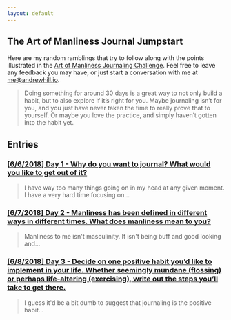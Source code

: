 ```yaml
---
layout: default
---
```


## The Art of Manliness Journal Jumpstart

Here are my random ramblings that try to follow along with the points illustrated in the [Art of Manliness Journaling Challenge](https://www.artofmanliness.com/articles/jumpstart-your-journaling-a-31-day-challenge/). Feel free to leave any feedback you may have, or just start a conversation with me at [me@andrewhill.io](mailto:me@andrewhill.io).

>Doing something for around 30 days is a great way to not only build a habit, but to also explore if it’s right for you. Maybe journaling isn’t for you, and you just have never taken the time to really prove that to yourself. Or maybe you love the practice, and simply haven’t gotten into the habit yet.

## Entries
### [[6/6/2018] Day 1 - Why do you want to journal? What would you like to get out of it?](./day-1)
> I have way too many things going on in my head at any given moment. I have a very hard time focusing on...

### [[6/7/2018] Day 2 - Manliness has been defined in different ways in different times. What does manliness mean to you?](./day-2)
> Manliness to me isn't masculinity. It isn't being buff and good looking and...

### [[6/8/2018] Day 3 - Decide on one positive habit you’d like to implement in your life. Whether seemingly mundane (flossing) or perhaps life-altering (exercising), write out the steps you’ll take to get there.](./day-3)
> I guess it'd be a bit dumb to suggest that journaling is the positive habit...
